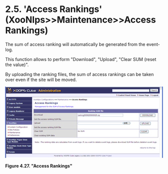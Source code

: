 # 2.5. 'Access Rankings' \(XooNIps&gt;&gt;Maintenance&gt;&gt;Access Rankings\)

The sum of access ranking will automatically be generated from the event-log.

This function allows to perform "Download", "Upload", "Clear SUM \(reset the value\)".

By uploading the ranking files, the sum of access rankings can be taken over even if the site will be moved.

![&quot;Access Rankings&quot;](../../.gitbook/assets/xoonips-mente12.png)

**Figure 4.27. "Access Rankings"**

